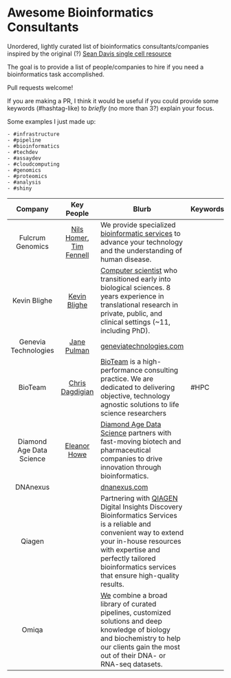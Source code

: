 # Awesome Bioinformatics Consultants
Unordered, lightly curated list of bioinformatics consultants/companies inspired by the original (?) [Sean Davis single cell resource](https://github.com/seandavi/awesome-single-cell)

The goal is to provide a list of people/companies to hire if you need a bioinformatics task accomplished.

Pull requests welcome! 

If you are making a PR, I think it would be useful if you could provide some keywords (#hashtag-like) to *briefly* (no more than 3?) explain your focus. 

Some examples I just made up:

    - #infrastructure
    - #pipeline
    - #bioinformatics
    - #techdev
    - #assaydev
    - #cloudcomputing
    - #genomics
    - #proteomics
    - #analysis
    - #shiny

| Company        | Key People        | Blurb | Keywords  
| :-------------: |:-------------:| ----- | ------- |
| Fulcrum Genomics | [Nils Homer][nils-homer-link], [Tim Fennell][tim-fennell-link] | We provide specialized [bioinformatic services][fulcrum-genomics-link] to advance your technology and the understanding of human disease. |
| Kevin Blighe   | [Kevin Blighe][kevin-blighe-link] | [Computer scientist][kevin-blighe2-link] who transitioned early into biological sciences. 8 years experience in translational research in private, public, and clinical settings (~11, including PhD).
| Genevia Technologies | [Jane Pulman][jane-pulman-link] | [geneviatechnologies.com][genevia-tech-link] |
| BioTeam | [Chris Dagdigian][chris-dagdigian-link] | [BioTeam][bioteam-link] is a high-performance consulting practice. We are dedicated to delivering objective, technology agnostic solutions to life science researchers | #HPC
|Diamond Age Data Science | [Eleanor Howe][eleanor-howe-link] | [Diamond Age Data Science][diamond-age-link] partners with fast-moving biotech and pharmaceutical companies to drive innovation through bioinformatics.
| DNAnexus | | [dnanexus.com][dnanexus-link]
| Qiagen | | Partnering with [QIAGEN][qiagen-link] Digital Insights Discovery Bioinformatics Services is a reliable and convenient way to extend your in-house resources with expertise and perfectly tailored bioinformatics services that ensure high-quality results. 
| Omiqa | | [We][omiqa-link] combine a broad library of curated pipelines, customized solutions and deep knowledge of biology and biochemistry to help our clients gain the most out of their DNA- or RNA-seq datasets. |

[nils-homer-link]:       https://www.linkedin.com/in/nilshomer/
[tim-fennell-link]:      https://www.linkedin.com/in/tfenne/
[fulcrum-genomics-link]: https://www.fulcrumgenomics.com
[kevin-blighe-link]:     https://twitter.com/KevinBlighe
[kevin-blighe2-link]:    https://www.linkedin.com/in/clinicalbioinformatics/
[jane-pulman-link]:      https://twitter.com/JaneAnnPulman
[genevia-tech-link]:     https://geneviatechnologies.com
[chris-dagdigian-link]:  https://twitter.com/chris_dag
[bioteam-link]:          https://bioteam.net
[eleanor-howe-link]:     https://twitter.com/eleanorahowe
[diamond-age-link]:      https://diamondage.com
[dnanexus-link]:         https://www.dnanexus.com/
[qiagen-link]:           https://digitalinsights.qiagen.com/services-overview/qiagen-discovery-bioinformatics-services/
[omiqa-link]:            https://omiqa.bio

